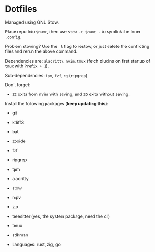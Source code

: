 # Dotfiles

Managed using GNU Stow.

Place repo into `$HOME`, then use `stow -t $HOME .` to symlink the inner `.config`.

Problem stowing? Use the `-R` flag to restow, or just delete the conflicting files and rerun the above command.

Dependencies are: `alacritty`, `nvim`, `tmux` (fetch plugins on first startup of `tmux` with `Prefix + I`).

Sub-dependencies: `tpm`, `fzf`, `rg` (`ripgrep`)

Don't forget:

- `ZZ` exits from nvim with saving, and `ZQ` exits without saving.

Install the following packages (**keep updating this**):

- git
- kdiff3
- bat
- zoxide
- fzf
- ripgrep
- tpm
- alacritty
- stow
- mpv
- zip
- treesitter (yes, the system package, need the cli)
- tmux
- sdkman

- Languages: rust, zig, go
